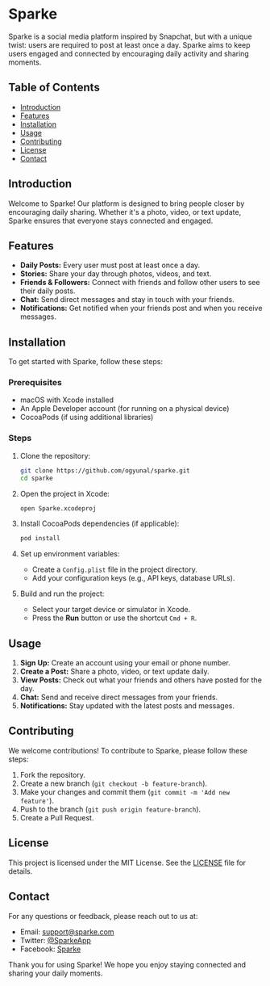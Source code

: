 # Sparke

Sparke is a social media platform inspired by Snapchat, but with a unique twist: users are required to post at least once a day. Sparke aims to keep users engaged and connected by encouraging daily activity and sharing moments.

## Table of Contents

- [Introduction](#introduction)
- [Features](#features)
- [Installation](#installation)
- [Usage](#usage)
- [Contributing](#contributing)
- [License](#license)
- [Contact](#contact)

## Introduction

Welcome to Sparke! Our platform is designed to bring people closer by encouraging daily sharing. Whether it's a photo, video, or text update, Sparke ensures that everyone stays connected and engaged.

## Features

- **Daily Posts:** Every user must post at least once a day.
- **Stories:** Share your day through photos, videos, and text.
- **Friends & Followers:** Connect with friends and follow other users to see their daily posts.
- **Chat:** Send direct messages and stay in touch with your friends.
- **Notifications:** Get notified when your friends post and when you receive messages.

## Installation

To get started with Sparke, follow these steps:

### Prerequisites

- macOS with Xcode installed
- An Apple Developer account (for running on a physical device)
- CocoaPods (if using additional libraries)

### Steps

1. Clone the repository:
    ```sh
    git clone https://github.com/ogyunal/sparke.git
    cd sparke
    ```

2. Open the project in Xcode:
    ```sh
    open Sparke.xcodeproj
    ```

3. Install CocoaPods dependencies (if applicable):
    ```sh
    pod install
    ```

4. Set up environment variables:
    - Create a `Config.plist` file in the project directory.
    - Add your configuration keys (e.g., API keys, database URLs).

5. Build and run the project:
    - Select your target device or simulator in Xcode.
    - Press the **Run** button or use the shortcut `Cmd + R`.

## Usage

1. **Sign Up:** Create an account using your email or phone number.
2. **Create a Post:** Share a photo, video, or text update daily.
3. **View Posts:** Check out what your friends and others have posted for the day.
4. **Chat:** Send and receive direct messages from your friends.
5. **Notifications:** Stay updated with the latest posts and messages.

## Contributing

We welcome contributions! To contribute to Sparke, please follow these steps:

1. Fork the repository.
2. Create a new branch (`git checkout -b feature-branch`).
3. Make your changes and commit them (`git commit -m 'Add new feature'`).
4. Push to the branch (`git push origin feature-branch`).
5. Create a Pull Request.

## License

This project is licensed under the MIT License. See the [LICENSE](LICENSE) file for details.

## Contact

For any questions or feedback, please reach out to us at:
- Email: support@sparke.com
- Twitter: [@SparkeApp](https://twitter.com/SparkeApp)
- Facebook: [Sparke](https://facebook.com/Sparke)

Thank you for using Sparke! We hope you enjoy staying connected and sharing your daily moments.
